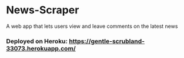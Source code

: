 # News-Scraper
A web app that lets users view and leave comments on the latest news

### Deployed on Heroku: https://gentle-scrubland-33073.herokuapp.com/
